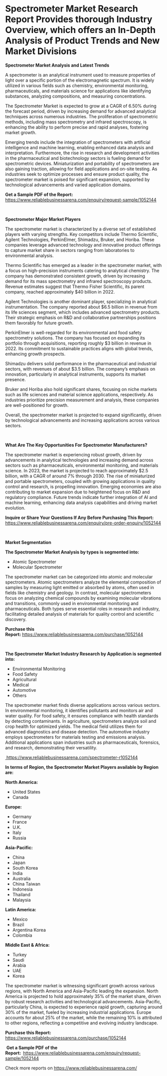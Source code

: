 <p><h1>Spectrometer Market Research Report Provides thorough Industry Overview, which offers an In-Depth Analysis of Product Trends and New Market Divisions</h1></p><p><strong>Spectrometer Market Analysis and Latest Trends</strong></p>
<p><p>A spectrometer is an analytical instrument used to measure properties of light over a specific portion of the electromagnetic spectrum. It is widely utilized in various fields such as chemistry, environmental monitoring, pharmaceuticals, and materials science for applications like identifying substances, analyzing compositions, and measuring concentrations.</p><p>The Spectrometer Market is expected to grow at a CAGR of 6.50% during the forecast period, driven by increasing demand for advanced analytical techniques across numerous industries. The proliferation of spectrometric methods, including mass spectrometry and infrared spectroscopy, is enhancing the ability to perform precise and rapid analyses, fostering market growth.</p><p>Emerging trends include the integration of spectrometers with artificial intelligence and machine learning, enabling enhanced data analysis and interpretation. Furthermore, the rise in research and development activities in the pharmaceutical and biotechnology sectors is fueling demand for spectrometric devices. Miniaturization and portability of spectrometers are also gaining traction, allowing for field applications and on-site testing. As industries seek to optimize processes and ensure product quality, the spectrometer market is poised for significant expansion, supported by technological advancements and varied application domains.</p></p>
<p><strong>Get a Sample PDF of the Report:&nbsp;</strong> <a href="https://www.reliablebusinessarena.com/enquiry/request-sample/1052144?utm_campaign=2532&utm_medium=2&utm_source=Github&utm_content=ia&utm_term=08042025&utm_id=spectrometer">https://www.reliablebusinessarena.com/enquiry/request-sample/1052144</a></p>
<p>&nbsp;</p>
<p><strong>Spectrometer Major Market Players</strong></p>
<p><p>The spectrometer market is characterized by a diverse set of established players with varying strengths. Key competitors include Thermo Scientific, Agilent Technologies, PerkinElmer, Shimadzu, Bruker, and Horiba. These companies leverage advanced technology and innovative product offerings to capture market share in sectors ranging from laboratories to environmental analysis.</p><p>Thermo Scientific has emerged as a leader in the spectrometer market, with a focus on high-precision instruments catering to analytical chemistry. The company has demonstrated consistent growth, driven by increasing demand for its mass spectrometry and infrared spectroscopy products. Revenue estimates suggest that Thermo Fisher Scientific, its parent company, reached approximately $40 billion in 2022.</p><p>Agilent Technologies is another dominant player, specializing in analytical instrumentation. The company reported about $6.5 billion in revenue from its life sciences segment, which includes advanced spectrometry products. Their strategic emphasis on R&D and collaborative partnerships positions them favorably for future growth.</p><p>PerkinElmer is well-regarded for its environmental and food safety spectrometry solutions. The company has focused on expanding its portfolio through acquisitions, reporting roughly $3 billion in revenue in 2022. Its commitment to sustainable practices aligns with global trends, enhancing growth prospects.</p><p>Shimadzu delivers solid performance in the pharmaceutical and industrial sectors, with revenues of about $3.5 billion. The company’s emphasis on innovation, particularly in analytical instruments, supports its market presence.</p><p>Bruker and Horiba also hold significant shares, focusing on niche markets such as life sciences and material science applications, respectively. As industries prioritize precision measurement and analysis, these companies are well-positioned for growth.</p><p>Overall, the spectrometer market is projected to expand significantly, driven by technological advancements and increasing applications across various sectors.</p></p>
<p>&nbsp;</p>
<p><strong>What Are The Key Opportunities For Spectrometer Manufacturers?</strong></p>
<p><p>The spectrometer market is experiencing robust growth, driven by advancements in analytical technologies and increasing demand across sectors such as pharmaceuticals, environmental monitoring, and materials science. In 2023, the market is projected to reach approximately $2.5 billion, with a CAGR of around 7% through 2030. The rise of miniaturized and portable spectrometers, coupled with growing applications in quality control and research, is propelling innovation. Emerging economies are also contributing to market expansion due to heightened focus on R&D and regulatory compliance. Future trends indicate further integration of AI and machine learning, enhancing data analysis capabilities and driving market evolution.</p></p>
<p><strong>Inquire or Share Your Questions If Any Before Purchasing This Report:</strong> <a href="https://www.reliablebusinessarena.com/enquiry/pre-order-enquiry/1052144?utm_campaign=2532&utm_medium=2&utm_source=Github&utm_content=ia&utm_term=08042025&utm_id=spectrometer">https://www.reliablebusinessarena.com/enquiry/pre-order-enquiry/1052144</a></p>
<p>&nbsp;</p>
<p><strong>Market Segmentation</strong></p>
<p><strong>The Spectrometer Market Analysis by types is segmented into:</strong></p>
<p><ul><li>Atomic Spectrometer</li><li>Molecular Spectrometer</li></ul></p>
<p><p>The spectrometer market can be categorized into atomic and molecular spectrometers. Atomic spectrometers analyze the elemental composition of samples by measuring light emitted or absorbed by atoms, often used in fields like chemistry and geology. In contrast, molecular spectrometers focus on analyzing chemical compounds by examining molecular vibrations and transitions, commonly used in environmental monitoring and pharmaceuticals. Both types serve essential roles in research and industry, facilitating detailed analysis of materials for quality control and scientific discovery.</p></p>
<p><strong>Purchase this Report:&nbsp;</strong><a href="https://www.reliablebusinessarena.com/purchase/1052144?utm_campaign=2532&utm_medium=2&utm_source=Github&utm_content=ia&utm_term=08042025&utm_id=spectrometer">https://www.reliablebusinessarena.com/purchase/1052144</a></p>
<p>&nbsp;</p>
<p><strong>The Spectrometer Market Industry Research by Application is segmented into:</strong></p>
<p><ul><li>Environmental Monitoring</li><li>Food Safety</li><li>Agricultural</li><li>Medical</li><li>Automotive</li><li>Others</li></ul></p>
<p><p>The spectrometer market finds diverse applications across various sectors. In environmental monitoring, it identifies pollutants and monitors air and water quality. For food safety, it ensures compliance with health standards by detecting contaminants. In agriculture, spectrometers analyze soil and crop health for optimized yields. The medical field utilizes them for advanced diagnostics and disease detection. The automotive industry employs spectrometers for materials testing and emissions analysis. Additional applications span industries such as pharmaceuticals, forensics, and research, demonstrating their versatility.</p></p>
<p><a href="https://www.reliablebusinessarena.com/spectrometer-r1052144?utm_campaign=2532&utm_medium=2&utm_source=Github&utm_content=ia&utm_term=08042025&utm_id=spectrometer">&nbsp;https://www.reliablebusinessarena.com/spectrometer-r1052144</a></p>
<p><strong>In terms of Region, the Spectrometer Market Players available by Region are:</strong></p>
<p>
    <p> <strong> North America: </strong>
        <ul>
            <li>United States</li>
            <li>Canada</li>
        </ul>
        </p> 
    <p> <strong> Europe: </strong>
        <ul>
            <li>Germany</li>
            <li>France</li>
            <li>U.K.</li>
            <li>Italy</li>
            <li>Russia</li>
        </ul>
        </p> 
    <p> <strong> Asia-Pacific: </strong>
        <ul>
            <li>China</li>
            <li>Japan</li>
            <li>South Korea</li>
            <li>India</li>
            <li>Australia</li>
            <li>China Taiwan</li>
            <li>Indonesia</li>
            <li>Thailand</li>
            <li>Malaysia</li>
        </ul>
        </p> 
    <p> <strong> Latin America: </strong>
        <ul>
            <li>Mexico</li>
            <li>Brazil</li>
            <li>Argentina Korea</li>
            <li>Colombia</li>
        </ul>
        </p> 
    <p> <strong> Middle East & Africa: </strong>
        <ul>
            <li>Turkey</li>
            <li>Saudi</li>
            <li>Arabia</li>
            <li>UAE</li>
            <li>Korea</li>
        </ul>
    </p>
    </p>
<p><p>The spectrometer market is witnessing significant growth across various regions, with North America and Asia-Pacific leading the expansion. North America is projected to hold approximately 35% of the market share, driven by robust research activities and technological advancements. Asia-Pacific, particularly China, is expected to experience rapid growth, capturing around 30% of the market, fueled by increasing industrial applications. Europe accounts for about 25% of the market, while the remaining 10% is attributed to other regions, reflecting a competitive and evolving industry landscape.</p></p>
<p><strong>Purchase this Report: </strong><a href="https://www.reliablebusinessarena.com/purchase/1052144?utm_campaign=2532&utm_medium=2&utm_source=Github&utm_content=ia&utm_term=08042025&utm_id=spectrometer">https://www.reliablebusinessarena.com/purchase/1052144</a></p>
<p>&nbsp;<strong>Get a Sample PDF of the Report:&nbsp;&nbsp;</strong><a href="https://www.reliablebusinessarena.com/enquiry/request-sample/1052144?utm_campaign=2532&utm_medium=2&utm_source=Github&utm_content=ia&utm_term=08042025&utm_id=spectrometer">https://www.reliablebusinessarena.com/enquiry/request-sample/1052144</a></p>
<p><strong></strong></p>
<p>Check more reports on <a href="https://www.reliablebusinessarena.com/?utm_campaign=2532&utm_medium=2&utm_source=Github&utm_content=ia&utm_term=08042025&utm_id=spectrometer">https://www.reliablebusinessarena.com/</a></p>